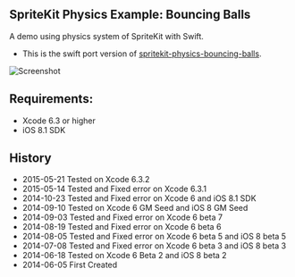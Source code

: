 ## SpriteKit Physics Example: Bouncing Balls

A demo using physics system of SpriteKit with Swift.

* This is the swift port version of [spritekit-physics-bouncing-balls](https://github.com/namsk/spritekit-physics-bouncing-balls).

![Screenshot](http://cfile22.uf.tistory.com/original/246A0F3F5395351D19E8A1)

## Requirements:

* Xcode 6.3 or higher
* iOS 8.1 SDK

## History

* 2015-05-21 Tested on Xcode 6.3.2
* 2015-05-14 Tested and Fixed error on Xcode 6.3.1
* 2014-10-23 Tested and Fixed error on Xcode 6 and iOS 8.1 SDK
* 2014-09-10 Tested on Xcode 6 GM Seed and iOS 8 GM Seed
* 2014-09-03 Tested and Fixed error on Xcode 6 beta 7
* 2014-08-19 Tested and Fixed error on Xcode 6 beta 6
* 2014-08-05 Tested and Fixed error on Xcode 6 beta 5 and iOS 8 beta 5
* 2014-07-08 Tested and Fixed error on Xcode 6 beta 3 and iOS 8 beta 3
* 2014-06-18 Tested on Xcode 6 Beta 2 and iOS 8 beta 2 
* 2014-06-05 First Created
